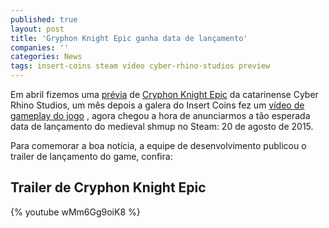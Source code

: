```yaml
---
published: true
layout: post
title: 'Gryphon Knight Epic ganha data de lançamento'
companies: ''
categories: News
tags: insert-coins steam video cyber-rhino-studios preview
---
```

Em abril fizemos uma <a href="{{ site.baseurl }}/2015/04/09/previa-de-gryphon-knight-epic/">prévia</a>
 de <a href="http://gryphonknightepic.com/" target="_blank">Cryphon Knight Epic</a>
 da catarinense Cyber Rhino Studios, um mês depois a galera do Insert Coins fez um <a href="{{ site.baseurl }}/2015/05/15/novo-video-de-gameplay-de-gryphon-knight-epic/" target="_blank">vídeo de gameplay do jogo</a>
, agora chegou a hora de anunciarmos a tão esperada data de lançamento do medieval shmup no Steam: 20 de agosto de 2015.

Para comemorar a boa notícia, a equipe de desenvolvimento publicou o trailer de lançamento do game, confira:

## Trailer de Cryphon Knight Epic
{% youtube wMm6Gg9oiK8 %}